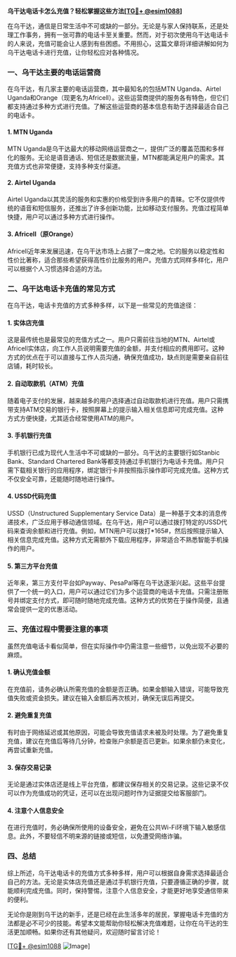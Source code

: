 **乌干达电话卡怎么充值？轻松掌握这些方法[[TG💪+ @esim1088](https://t.me/s/esim1088)]**

在乌干达，通信是日常生活中不可或缺的一部分。无论是与家人保持联系，还是处理工作事务，拥有一张可靠的电话卡至关重要。然而，对于初次使用乌干达电话卡的人来说，充值可能会让人感到有些困惑。不用担心，这篇文章将详细讲解如何为乌干达电话卡进行充值，让你轻松应对各种情况。

### 一、乌干达主要的电话运营商

在乌干达，有几家主要的电话运营商，其中最知名的包括MTN Uganda、Airtel Uganda和Orange（现更名为Africell）。这些运营商提供的服务各有特色，但它们都支持通过多种方式进行充值。了解这些运营商的基本信息有助于选择最适合自己的电话卡。

#### 1. MTN Uganda
MTN Uganda是乌干达最大的移动网络运营商之一，提供广泛的覆盖范围和多样化的服务。无论是语音通话、短信还是数据流量，MTN都能满足用户的需求。其充值方式也非常便捷，支持多种支付渠道。

#### 2. Airtel Uganda
Airtel Uganda以其灵活的服务和实惠的价格受到许多用户的青睐。它不仅提供传统的语音和短信服务，还推出了许多创新功能，比如移动支付服务。充值过程简单快捷，用户可以通过多种方式进行操作。

#### 3. Africell（原Orange）
Africell近年来发展迅速，在乌干达市场上占据了一席之地。它的服务以稳定性和性价比著称，适合那些希望获得高性价比服务的用户。充值方式同样多样化，用户可以根据个人习惯选择合适的方法。

### 二、乌干达电话卡充值的常见方式

在乌干达，电话卡充值的方式多种多样，以下是一些常见的充值途径：

#### 1. 实体店充值
这是最传统也是最常见的充值方式之一。用户只需前往当地的MTN、Airtel或Africell实体店，向工作人员说明需要充值的金额，并支付相应的费用即可。这种方式的优点在于可以直接与工作人员沟通，确保充值成功，缺点则是需要亲自前往店铺，耗时较长。

#### 2. 自动取款机（ATM）充值
随着电子支付的发展，越来越多的用户选择通过自动取款机进行充值。用户只需携带支持ATM交易的银行卡，按照屏幕上的提示输入相关信息即可完成充值。这种方式方便快捷，尤其适合经常使用ATM的用户。

#### 3. 手机银行充值
手机银行已成为现代人生活中不可或缺的一部分。乌干达的主要银行如Stanbic Bank、Standard Chartered Bank等都支持通过手机银行为电话卡充值。用户只需下载相关银行的应用程序，绑定银行卡并按照指示操作即可完成充值。这种方式不仅安全可靠，还能随时随地进行操作。

#### 4. USSD代码充值
USSD（Unstructured Supplementary Service Data）是一种基于文本的消息传递技术，广泛应用于移动通信领域。在乌干达，用户可以通过拨打特定的USSD代码来查询余额和进行充值。例如，MTN用户可以拨打*165#，然后按照提示输入相关信息完成充值。这种方式无需额外下载应用程序，非常适合不熟悉智能手机操作的用户。

#### 5. 第三方平台充值
近年来，第三方支付平台如Payway、PesaPal等在乌干达逐渐兴起。这些平台提供了一个统一的入口，用户可以通过它们为多个运营商的电话卡充值。只需注册账号并绑定支付方式，即可随时随地完成充值。这种方式的优势在于操作简便，且通常会提供一定的优惠活动。

### 三、充值过程中需要注意的事项

虽然充值电话卡看似简单，但在实际操作中仍需注意一些细节，以免出现不必要的麻烦。

#### 1. 确认充值金额
在充值前，请务必确认所需充值的金额是否正确。如果金额输入错误，可能导致充值失败或资金损失。建议在输入金额后再次核对，确保无误后再提交。

#### 2. 避免重复充值
有时由于网络延迟或其他原因，可能会导致充值请求未被及时处理。为了避免重复充值，建议在充值后等待几分钟，检查账户余额是否已更新。如果余额仍未变化，再尝试重新充值。

#### 3. 保存交易记录
无论是通过实体店还是线上平台充值，都建议保存相关的交易记录。这些记录不仅可以作为充值成功的凭证，还可以在出现问题时作为证据提交给客服部门。

#### 4. 注意个人信息安全
在进行充值时，务必确保所使用的设备安全，避免在公共Wi-Fi环境下输入敏感信息。此外，不要轻信不明来源的链接或短信，以免遭受网络诈骗。

### 四、总结

综上所述，乌干达电话卡的充值方式多种多样，用户可以根据自身需求选择最适合自己的方法。无论是实体店充值还是通过手机银行充值，只要遵循正确的步骤，就能顺利完成充值。同时，保持警惕，注意个人信息安全，才能更好地享受通信带来的便利。

无论你是刚到乌干达的新手，还是已经在此生活多年的居民，掌握电话卡充值的方法都是必不可少的技能。希望本文能帮助你轻松解决充值难题，让你在乌干达的生活更加顺畅。如果你还有其他疑问，欢迎随时留言讨论！

[[TG💪+ @esim1088](https://t.me/s/esim1088) ![Image](https://i.postimg.cc/4NQfJmqS/Snipaste-2025-05-13-00-14-12.png)]